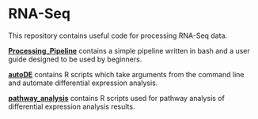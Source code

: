 # RNA-Seq

This repository contains useful code for processing RNA-Seq data.

[**Processing_Pipeline**](Processing_Pipeline) contains a simple pipeline written in bash and a user guide designed to be used by beginners.

[**autoDE**](autoDE) contains R scripts which take arguments from the command line and automate differential expression analysis.

[**pathway_analysis**](pathway_analysis) contains R scripts used for pathway analysis of differential expression analysis results.
